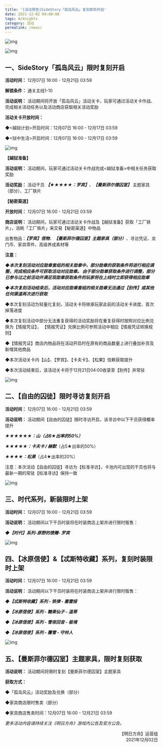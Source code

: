 ```yaml
---
title: '[活动预告]SideStory「孤岛风云」复刻即将开启'
date: 2021-12-02 04:00:00
tags: Arknights
category: 活动
permalink: /news/
---
```


![img](https://ak.hycdn.cn/announce/images/20211124/42747efb3580e442efa1ab323d8bf2b7.JPG)

<!-- more -->

![img](https://ak.hycdn.cn/announce/images/20211124/42747efb3580e442efa1ab323d8bf2b7.JPG)

## 一、SideStory「孤岛风云」限时复刻开启

**活动时间：** 12月07日 16:00 - 12月21日 03:59

**解锁条件：** 通关主线1-10

**活动说明：** 活动期间将开放「孤岛风云」活动关卡，玩家可通过活动关卡作战、完成相关活动任务以及活动商店获取相关活动奖励

**活动关卡开放时间：**

◆<越狱计划>开启时间：12月07日 16:00 - 12月17日 03:59

◆<狱中生活>开启时间：12月07日 16:00 - 12月17日 03:59

![img](https://ak.hycdn.cn/announce/images/20211124/aff7afd95a34a0fbfbf6735ef28824a6)

**【越狱准备】**

**活动说明：** 活动期间，玩家可通过活动关卡作战完成<越狱准备>中相关任务获取奖励

**活动奖励：** 活动干员 ***【★★★★★：罗宾】***、***【曼斯菲尔德囚室】*** 主题家具（部分）、工厂铁片

**【秘密渠道】**

**开放时间：** 12月07日 16:00 - 12月21日 03:59

**商店说明：** 活动期间，玩家可通过活动关卡作战及【越狱准备】获取「工厂铁片」，消耗「工厂铁片」来交易【秘密渠道】中物品

出售物品：***【罗宾】信物***、***【曼斯菲尔德囚室】主题家具（部分）***、寻访凭证、龙门币、家具零件、高级养成素材等



**注意：**

***◆本次复刻活动对应勋章套组的相关勋章中，部分勋章的获取条件将进行相应调整，完成相应条件可获取活动对应勋章。
由于部分勋章获取条件进行调整，部分已参与过之前活动并满足现勋章获取条件的玩家将在上线时立即获得相应勋章***

***◆本次复刻活动结束后，活动对应勋章套组的相关勋章无法通过【别传】或其他任何渠道再次进行获取***

◆本次复刻活动为轻量化复刻，活动关卡将继承玩家此前的活动关卡进度、首次掉落进度

◆本次复刻活动中部分无法重复获得的活动奖励将在重复获得时按照对应比例兑换为【情报凭证】，
【情报凭证】兑换比例可参照活动中相应【情报凭证转换规则】

◆【情报凭证】商店内物品将在活动开启时在原有的商品数量上进行叠加补货及新增其他商品

◆本次活动关卡内【山】、【罗宾】、【卡夫卡】、【松果】信赖获取提升

◆本次活动结束后，该活动关卡将于12月21日04:00收录至【别传】并常驻

![img](https://ak.hycdn.cn/announce/images/20211124/f61206b31a634cef213f3bbf7da4080f.JPG)

## 二、【自由的囚徒】限时寻访复刻开启

**活动时间：** 12月07日 16:00 - 12月21日 03:59

**活动说明：** 活动期间【自由的囚徒】限时寻访开启，该寻访中以下干员获得概率提升

***★★★★★★：山（占6★出率的50%）***

***★★★★★：卡夫卡 / 赫默***（占5★出率的50%）

***★★★★：松果***（占4★出率的20%）

注意：本次活动【自由的囚徒】寻访为【标准寻访】，卡池内可出现的干员也将与最新一期的常驻【标准寻访】保持一致

![img](https://ak.hycdn.cn/announce/images/20211124/3a3b386e05e605fb7c4205e0c3c8c120.jpg)

## 三、时代系列，新装限时上架

**活动时间：** 12月07日 16:00 - 12月21日 03:59

**活动说明：** 活动期间以下干员时装将在时装商店上架并进行限时贩售：

***◆【时代】系列-原野的馈赠- 罗宾***

![img](https://ak.hycdn.cn/announce/images/20211124/9a1163f13fa230a291146784e3fb80a2)

## 四、【冰原信使】&【忒斯特收藏】系列，复刻时装限时上架

**活动时间：** 12月07日 16:00 - 12月21日 03:59

**活动说明：** 活动期间以下干员时装将在时装商店上架并进行限时贩售：

***◆【忒斯特收藏】系列 - 铁律 - 塞雷娅***

***◆【冰原信使】系列 - 糖果仙子 - 温蒂***

***◆【冰原信使】系列 - 雪夜回音 - 极境***

***◆【冰原信使】系列 - 覆雪 - 守林人***

![img](https://ak.hycdn.cn/announce/images/20211124/4b821066e71095ea780ef91edda86d48.JPG)

## 五、【曼斯菲尔德囚室】主题家具，限时复刻获取

**活动说明：** 活动期间将限时复刻【曼斯菲尔德囚室】主题家具

**获取方式：**

◆「孤岛风云」活动奖励及兑换（部分）

◆家具商店限时售卖（部分）

◆家具商店售卖时间：12月07日 16:00 - 12月21日 03:59

*更多活动内容请持续关注《明日方舟》游戏内公告及官方公告。*

<p style="text-align: right">【明日方舟】运营组<br />2021年12月02日</p>

